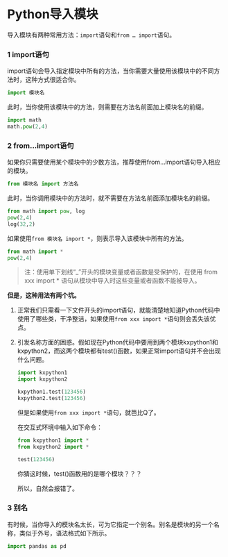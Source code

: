 # Python导入模块

导入模块有两种常用方法：`import`语句和`from … import`语句。

### 1 import语句

import语句会导入指定模块中所有的方法，当你需要大量使用该模块中的不同方法时，这种方式很适合你。

```python
import 模块名
```

此时，当你使用该模块中的方法，则需要在方法名前面加上模块名的前缀。

```py
import math
math.pow(2,4) 
```

### 2 from...import语句

如果你只需要使用某个模块中的少数方法，推荐使用from…import语句导入相应的模块。

```python
from 模块名 import 方法名
```

此时，当你调用模块中的方法时，就不需要在方法名前面添加模块名的前缀。

```python
from math import pow, log
pow(2,4)
log(32,2)
```

如果使用`from 模块名 import *`，则表示导入该模块中所有的方法。

```python
from math import *
pow(2,4)
```

>注：使用单下划线“_”开头的模块变量或者函数是受保护的，在使用 from xxx import * 语句从模块中导入时这些变量或者函数不能被导入。

**但是，这种用法有两个坑。**

1. 正常我们只需看一下文件开头的import语句，就能清楚地知道Python代码中使用了哪些类，干净整洁，如果使用`from xxx import *`语句则会丢失该优点。

2. 引发名称方面的困惑。假如现在Python代码中要用到两个模块kxpython1和kxpython2，而这两个模块都有test()函数，如果正常import语句并不会出现什么问题。

   ```python
   import kxpython1
   import kxpython2
   
   kxpython1.test(123456)
   kxpython2.test(123456)
   ```

   但是如果使用`from xxx import *`语句，就芭比Q了。

   在交互式环境中输入如下命令：

   ```python
   from kxpython1 import *
   from kxpython2 import *
   
   test(123456)
   ```

   你猜这时候，test()函数用的是哪个模块？？？

   所以，自然会报错了。

### 3 别名

有时候，当你导入的模块名太长，可为它指定一个别名。别名是模块的另一个名称，类似于外号，语法格式如下所示。

```python
import pandas as pd
```

